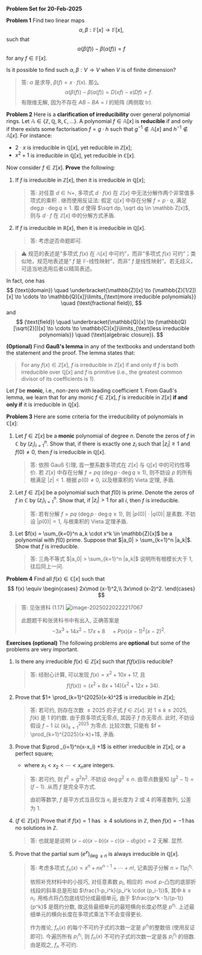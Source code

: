 **Problem Set for 20-Feb-2025**

**Problem 1** Find two linear maps 
$$
\alpha, \beta : \mathbb{F}[x] \to \mathbb{F}[x],
$$
such that 
$$
\alpha(\beta(f)) - \beta(\alpha(f)) = f
$$
for any $f \in \mathbb{F}[x]$. 

Is it possible to find such $\alpha, \beta : V \to V$ when $V$​ is of finite dimension?

> 答: $\alpha$ 是求导, $\beta(f) = x\cdot f(x)$. 那么 
> $$
> \alpha (\beta (f)) - \beta (\alpha (f)) = D(xf) - x(Df) = f.
> $$
> 有限维无解, 因为不存在 $AB-BA=I$ 的矩阵 (两侧取 $\mathrm{tr}$). 

**Problem 2** Here is a **clarification of irreducibility** over general polynomial rings. Let $\mathbb{A} \in \{\mathbb{Z}, \mathbb{Q}, \mathbb{R}, \mathbb{C}, \ldots\}$. A polynomial $f \in \mathbb{A}[x]$ is **reducible** if and only if there exists some factorisation $f = g \cdot h$ such that $g^{-1} \notin \mathbb A[x]$ and $h^{-1} \notin \mathbb A[x]$. For instance:

- $2 \cdot x$ is irreducible in $\mathbb{Q}[x]$, yet reducible in $\mathbb{Z}[x]$;
- $x^2 + 1$ is irreducible in $\mathbb{Q}[x]$, yet reducible in $\mathbb{C}[x]$.

Now consider $f \in \mathbb{Z}[x]$. **Prove** the following:

1. If $f$ is irreducible in $\mathbb{Z}[x]$, then it is irreducible in $\mathbb{Q}[x]$​;

   > 答: 对任意 $d \in \mathbb N+$, 多项式 $d\cdot f(x)$ 在 $\mathbb Z[x]$ 中无法分解作两个非常值多项式的乘积 . 继而使用反证法: 假定 $\mathbb Q[x]$ 中存在分解 $f = p\cdot q$, 满足 $\deg p \cdot \deg q \geq 1$. 取 $d$ 使得 $\sqrt dp, \sqrt dq \in \mathbb Z[x]$, 则与 $d \cdot f$ 在 $\mathbb Z[x]$ 中的分解方式矛盾. 
2. If $f$ is irreducible in $\mathbb{R}[x]$, then it is irreducible in $\mathbb{Q}[x]$​.

   > 答: 考虑逆否命题即可. 

> :warning: 规范的表述是“多项式 $f(x)$ 在 $\mathbb A[x]$ 中可约”，而非“多项式 $f(x)$ 可约”；类似地，规范地表述是“ $f$ 是 $\mathbb F$-线性映射”，而非“ $f$ 是线性映射”。若无歧义，可适当地选用后者以精简表述。

In fact, one has
$$
(\text{domain}) \quad \underbracket{\mathbb{Z}[x] \to (\mathbb{Z}[1/2])[x] \to \cdots \to \mathbb{Q}[x]}\limits_{\text{more irreducible polynomials}} \quad (\text{fractional field}),
$$
and
$$
(\text{field}) \quad \underbracket{\mathbb{Q}[x] \to (\mathbb{Q}[\sqrt{2}])[x] \to \cdots \to \mathbb{C}[x]}\limits_{\text{less irreducible polynomials}} \quad (\text{algebraic closure}).
$$

**(Optional)** Find **Gauß's lemma** in any of the textbooks and understand both the statement and the proof. The lemma states that:

> For any $f(x) \in \mathbb{Z}[x]$, $f$ is irreducible in $\mathbb{Z}[x]$ if and only if $f$ is both irreducible over $\mathbb{Q}[x]$ and $f$ is primitive (i.e., the greatest common divisor of its coefficients is 1).

Let $f$ be **monic**, i.e., non-zero with leading coefficient $1$. From Gauß's lemma, we learn that for any monic $f \in \mathbb{Z}[x]$, $f$ is irreducible in $\mathbb{Z}[x]$ **if and only if** it is irreducible in $\mathbb{Q}[x]$.

**Problem 3** Here are some criteria for the irreducibility of polynomials in $\mathbb C[x]$:

1. Let $f \in \mathbb{Z}[x]$ be a **monic** polynomial of degree $n$. Denote the zeros of $f$ in $\mathbb{C}$ by $(z_i)_{i=1}^n$. Show that, if there is exactly one $z_i$ such that $|z_i| \geq 1$ and $f(0) \neq 0$, then $f$ is irreducible in $\mathbb{Q}[x]$. 

   > 答: 依照 Gauß 引理, 首一整系数多项式在 $\mathbb Z[x]$ 与 $\mathbb Q[x]$ 中的可约性等价. 若 $\mathbb Z[x]$ 中存在分解 $f = pq$ ($\deg p\cdot \deg q \geq 1$), 则不妨设 $p$ 的所有根满足 $|z| <1$. 根据 $p(0) \neq 0$, 以及根乘积的 Vieta 定理, 矛盾. 
2. Let $f \in \mathbb{Z}[x]$ be a polynomial such that $f(0)$ is prime. Denote the zeros of $f$ in $\mathbb{C}$ by $(z_i)_{i=1}^n$. Show that, if $|z_i| > 1$ for all $i$, then $f$​ is irreducible.

   > 答: 若有分解 $f = pq$ ($\deg p\cdot \deg q \geq 1$), 则 $|p(0)|\cdot |q(0)|$ 是素数. 不妨设 $|p(0)|=1$, 与根乘积的 Vieta 定理矛盾. 
3. Let $f(x) = \sum_{k=0}^n a_k \cdot x^k \in \mathbb{Z}[x]$ be a polynomial with $f(0)$ prime. Suppose that $|a_0| > \sum_{k=1}^n |a_k|$. Show that $f$​​ is irreducible.

   > 答: 三角不等式 $|a_0| > \sum_{k=1}^n |a_k|$ 说明所有根模长大于 $1$, 往后同上一问. 

**Problem 4** Find all $f(x) \in \mathbb C[x]$ such that 
$$
f(x) \equiv \begin{cases}
2x\mod (x-1)^2,\\
3x\mod (x-2)^2.
\end{cases}
$$
> 答: 见张贤科 (1.17)
> ![image-20250220222217067](https://cdn.jsdelivr.net/gh/czhang271828/imgs/test/image-20250220222217067.png)
>
> 此题题干和张贤科书中有出入, 正确答案是 
> $$
> -3x^3+14x^2-17x+8 \quad + P(x)(x-1)^2(x-2)^2.
> $$

**Exercises (optional)** The following problems are **optional** but some of the problems are very important. 

1. Is there any irreducible $f (x) \in \mathbb Z[x]$ such that $f(f(x))$​ is reducible? 

   > 答: 经耐心计算, 可以发现 $f(x) = x^2+10x+17$, 且 
   > $$
   > f(f(x)) = \left(x^2+8 x+14\right) \left(x^2+12 x+34\right).
   > $$

2. Prove that $1+ \prod_{k=1}^{2025}(x-k)^2$ is irreducible in $\mathbb Z[x]$​; 

   > 答: 若可约, 则存在次数 $\leq 2025$ 的子式 $f \in \mathbb Z[x]$. 对 $1\leq k \leq 2025$, $f(k)$ 是 $1$ 的约数. 由于原多项式无零点, 其因子 $f$ 亦无零点. 此时, 不妨设假设 $f-1$ 以 $\{k\}_{k=1}^{2025}$ 为零点. 比较次数, 只能有 $f = \prod_{k=1}^{2025}(x-k)+1$, 矛盾. 

3. Prove that $\prod _{i=1}^n(x-x_i) +1$ is either irreducible in $\mathbb Z[x]$, or a perfect square; 

   * where $x_1 < x_2 < \cdots < x_n$​ are integers. 

   > 答: 若可约, 则 $f^2 = g^2 h^2$. 不妨设 $\deg g^2 \leq n$. 由零点数量知 $(g^2-1) = (f-1)$. 从而 $f$​​ 是完全平方式. 
   >
   > 由初等数学, $f$ 是平方式当且仅当 $x_i$ 是长度为 $2$ 或 $4$ 的等差数列, 公差为 $1$. 

4. ($f \in \mathbb Z[x]$) Prove that if $f(x) = 1$ has $\geq 4$ solutions in $\mathbb Z$, then $f(x) = -1$ has no solutions in $\mathbb Z$​. 

   > 答: 也就是是说明 $(x-a)(x-b)(x-c)(x-d)g(x)=2$ 无解. 显然. 

5. Prove that the partial sum $(e^x)_{\deg \leq n}$ is always irreducible in $\mathbb Q[x]$​. 

   > 答: 考虑多项式 $f_n(x) = x^n + nx^{n-1}+\cdots + n!$, 记素因子分解 $n = \prod p_i ^{n_i}$.
   >
   > 依照补充材料中的小技巧, 对任意素数 $p_i$, 相应的 $\bmod p$-凸包的底部折线段的斜率总是形如 $\frac{1-p_i^k}{p_i^k \cdot (p_i-1)}$, 其中 $k \geq n_i$. 用格点将凸包底线切分成最细单元, 由于 $\frac{(p^k -1)/(p-1)}{p^k}$ 是既约分数, 故这些最细单元的最短横向长度必然是 $p^{n_i}$. 上述最细单元的横向长度在多项式乘法下不会变得更长. 
   >
   > 作为推论, $f_n(x)$ 的每个不可约子式的次数一定是 $p^{n_i}$​ 的整数倍 (使用反证即可). 今遍历所有 $p_i^{n_i}$, 则 $f_n(x)$ 不可约子式的次数一定是各 $p_i^{n_i}$ 的倍数. 由是观之, $f_n$ 不可约. 
